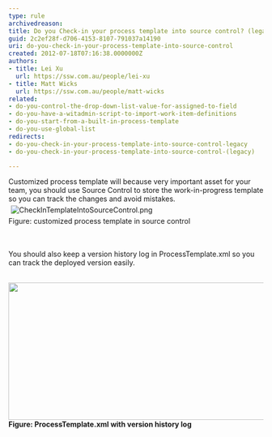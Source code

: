 ```yaml
---
type: rule
archivedreason: 
title: Do you Check-in your process template into source control? (legacy)
guid: 2c2ef28f-d706-4153-8107-791037a14190
uri: do-you-check-in-your-process-template-into-source-control
created: 2012-07-18T07:16:38.0000000Z
authors:
- title: Lei Xu
  url: https://ssw.com.au/people/lei-xu
- title: Matt Wicks
  url: https://ssw.com.au/people/matt-wicks
related:
- do-you-control-the-drop-down-list-value-for-assigned-to-field
- do-you-have-a-witadmin-script-to-import-work-item-definitions
- do-you-start-from-a-built-in-process-template
- do-you-use-global-list
redirects:
- do-you-check-in-your-process-template-into-source-control-legacy
- do-you-check-in-your-process-template-into-source-control-(legacy)

---
```



<p class="MsoListParagraph">Customized process template will because very
important asset for your team, you should use Source Control to store the
work-in-progress template so you can track the changes and avoid mistakes.&#160;<br><img src="/TFS/RulesToBetterTFSCustomization/PublishingImages/CheckInTemplateIntoSourceControl.png" alt="CheckInTemplateIntoSourceControl.png" class="ssw-rteStyle-ImageArea" style="margin&#58;5px;" /><br><span class="ssw-rteStyle-FigureNormal">Figure&#58; customized process template in source control</span></p>
<br><excerpt class='endintro'></excerpt><br>
​You should also keep a version history log in
ProcessTemplate.xml so you can track the deployed version easily.<p class="MsoListParagraph">&#160;<img width="628" height="271" src="/TFS/RulesToBetterTFSCustomization/PublishingImages/KeepHistoryForTemplate.png" class="ssw-rteStyle-ImageArea" alt="" /><br><b>Figure&#58; ProcessTemplate.xml with version history log&#160;</b></p>


